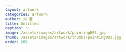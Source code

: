 ```yaml
---
layout: artwork
categories: artwork
author: 刘 君
title: Untitled
caption: ～
image: /assets/images/artwork/painting003.jpg
thumb: /assets/images/artwork/thumbs/painting003.jpg
order: 209
---
```

